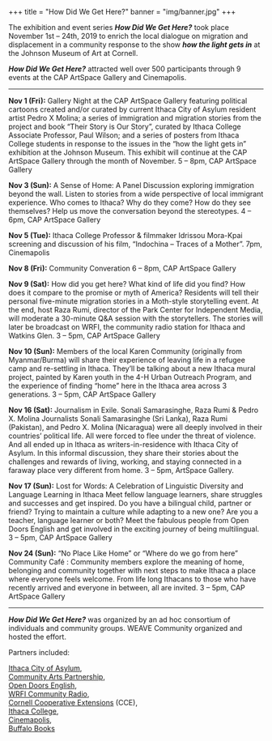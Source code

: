 +++
title = "How Did We Get Here?"
banner = "img/banner.jpg"
+++

The exhibition and event series **_How Did We Get Here?_** took place November 1st – 24th, 2019 to enrich the local dialogue on migration and displacement in a community response to the show **_how the light gets in_** at the Johnson Museum of Art at Cornell.

**_How Did We Get Here?_** attracted well over 500 participants through 9 events at the CAP ArtSpace Gallery and Cinemapolis.

---

**Nov 1 (Fri):** Gallery Night at the CAP ArtSpace Gallery featuring political cartoons created and/or curated by current Ithaca City of Asylum resident artist Pedro X Molina; a series of immigration and migration stories from the project and book “Their Story is Our Story”, curated by Ithaca College Associate Professor, Paul Wilson; and a series of posters from Ithaca College students in response to the issues in the “how the light gets in” exhibition at the Johnson Museum. This exhibit will continue at the CAP ArtSpace Gallery through the month of November.
5 – 8pm, CAP ArtSpace Gallery

**Nov 3 (Sun):** A Sense of Home: A Panel Discussion exploring immigration beyond the wall. Listen to stories from a wide perspective of local immigrant experience. Who comes to Ithaca? Why do they come? How do they see themselves? Help us move the conversation beyond the stereotypes. 
4 – 6pm, CAP ArtSpace Gallery

**Nov 5 (Tue):** Ithaca College Professor & filmmaker Idrissou Mora-Kpai screening and discussion of his film, “Indochina – Traces of a Mother”.
7pm, Cinemapolis

**Nov 8 (Fri):** Community Converation
6 – 8pm, CAP ArtSpace Gallery

**Nov 9 (Sat):** How did you get here? What kind of life did you find? How does it compare to the promise or myth of America? Residents will tell their personal five-minute migration stories in a Moth-style storytelling event. At the end, host Raza Rumi, director of the Park Center for Independent Media, will moderate a 30-minute Q&A session with the storytellers. The stories will later be broadcast on WRFI, the community radio station for Ithaca and Watkins Glen. 
3 – 5pm, CAP ArtSpace Gallery

**Nov 10 (Sun):** Members of the local Karen Community (originally from Myanmar/Burma) will share their experience of leaving life in a refugee camp and re-settling in Ithaca. They’ll be talking about a new Ithaca mural project, painted by Karen youth in the 4-H Urban Outreach Program, and the experience of finding “home” here in the Ithaca area across 3 generations. 
3 – 5pm, CAP ArtSpace Gallery

**Nov 16 (Sat):** Journalism in Exile. 
Sonali Samarasinghe, Raza Rumi & Pedro X. Molina Journalists Sonali Samarasinghe (Sri Lanka), Raza Rumi (Pakistan), and Pedro X. Molina (Nicaragua) were all deeply involved in their countries’ political life. All were forced to flee under the threat of violence. And all ended up in Ithaca as writers-in-residence with Ithaca City of Asylum. In this informal discussion, they share their stories about the challenges and rewards of living, working, and staying connected in a faraway place very different from home. 
3 – 5pm, ArtSpace Gallery.

**Nov 17 (Sun):** Lost for Words: A Celebration of Linguistic Diversity and Language Learning in Ithaca Meet fellow language learners, share struggles and successes and get inspired. Do you have a bilingual child, partner or friend? Trying to maintain a culture while adapting to a new one? Are you a teacher, language learner or both? Meet the fabulous people from Open Doors English and get involved in the exciting journey of being multilingual.
3 – 5pm, CAP ArtSpace Gallery

**Nov 24 (Sun):** “No Place Like Home” or “Where do we go from here” Community Café : Community members explore the meaning of home, belonging and community together with next steps to make Ithaca a place where everyone feels welcome. From life long Ithacans to those who have recently arrived and everyone in between, all are invited.
3 – 5pm, CAP ArtSpace Gallery

---

**_How Did We Get Here?_** was organized by an ad hoc consortium of individuals and community groups. WEAVE Community organized and hosted the effort.

Partners included:

[Ithaca City of Asylum](http://ithacacityofasylum.com),  
[Community Arts Partnership](http://artspartner.org),  
[Open Doors English](https://sites.google.com/view/open-doors-english),  
[WRFI Community Radio](http://wrfi.org),  
[Cornell Cooperative Extensions](http://ccetompkins.org) (CCE),  
[Ithaca College](https://www.ithaca.edu),  
[Cinemapolis](http://cinemapolis.org),  
[Buffalo Books](https://www.buffalostreetbooks.com)
